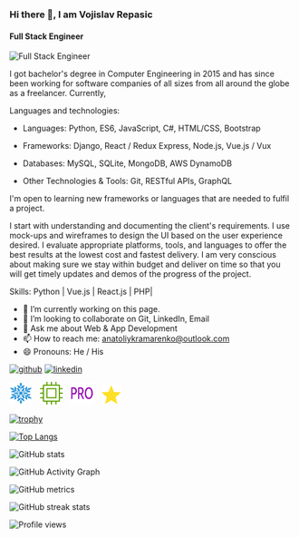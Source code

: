 ### Hi there 👋, I am Vojislav Repasic
#### Full Stack Engineer 
![Full Stack Engineer ](https://www.techbabble.zone/content/images/2021/07/46207-programmer-1.gif)

I got bachelor's degree in Computer Engineering in 2015 and has since been working for software companies of all sizes from all around the globe as a freelancer. Currently, 

Languages and technologies:

- Languages: Python, ES6, JavaScript, C#, HTML/CSS, Bootstrap

- Frameworks: Django, React / Redux Express, Node.js, Vue.js / Vux

- Databases: MySQL, SQLite, MongoDB, AWS DynamoDB

- Other Technologies & Tools: Git, RESTful APIs, GraphQL

I'm open to learning new frameworks or languages that are needed to fulfil a project.

I start with understanding and documenting the client's requirements. I use mock-ups and wireframes to design the UI based on the user experience desired. I evaluate appropriate platforms, tools, and languages to offer the best results at the lowest cost and fastest delivery. I am very conscious about making sure we stay within budget and deliver on time so that you will get timely updates and demos of the progress of the project.

Skills:  Python | Vue.js | React.js | PHP|

- 🔭 I’m currently working on this page. 
- 👯 I’m looking to collaborate on Git, LinkedIn, Email 
- 💬 Ask me about Web & App Development 
- 📫 How to reach me: anatoliykramarenko@outlook.com 
- 😄 Pronouns: He / His 


[<img src='https://cdn.jsdelivr.net/npm/simple-icons@3.0.1/icons/github.svg' alt='github' height='40'>](https://github.com/Anatoliy-Kramarenko)  [<img src='https://cdn.jsdelivr.net/npm/simple-icons@3.0.1/icons/linkedin.svg' alt='linkedin' height='40'>](https://www.linkedin.com/in/https://www.linkedin.com/in/anatoliy-kramarenko//)  

<a href='https://archiveprogram.github.com/'><img src='https://raw.githubusercontent.com/acervenky/animated-github-badges/master/assets/acbadge.gif' width='40' height='40'></a> <a href='https://docs.github.com/en/developers'><img src='https://raw.githubusercontent.com/acervenky/animated-github-badges/master/assets/devbadge.gif' width='40' height='40'></a> <a href='https://github.com/pricing'><img src='https://raw.githubusercontent.com/acervenky/animated-github-badges/master/assets/pro.gif' width='40' height='40'></a> <a href='https://stars.github.com/'><img src='https://raw.githubusercontent.com/acervenky/animated-github-badges/master/assets/starbadge.gif' width='35' height='35'></a> 

[![trophy](https://github-profile-trophy.vercel.app/?username=Anatoliy-Kramarenko)](https://github.com/ryo-ma/github-profile-trophy)

[![Top Langs](https://github-readme-stats.vercel.app/api/top-langs/?username=Anatoliy-Kramarenko)](https://github.com/anuraghazra/github-readme-stats)

![GitHub stats](https://github-readme-stats.vercel.app/api?username=Anatoliy-Kramarenko&show_icons=true&count_private=true)  

![GitHub Activity Graph](https://activity-graph.herokuapp.com/graph?username=Anatoliy-Kramarenko)  

![GitHub metrics](https://metrics.lecoq.io/Anatoliy-Kramarenko)  

![GitHub streak stats](https://github-readme-streak-stats.herokuapp.com/?user=Anatoliy-Kramarenko)  

![Profile views](https://gpvc.arturio.dev/Anatoliy-Kramarenko)  
